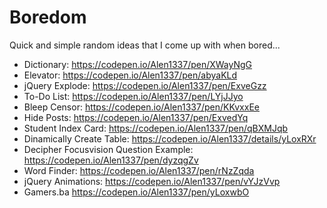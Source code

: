 # Boredom
Quick and simple random ideas that I come up with when bored...

- Dictionary:
  https://codepen.io/Alen1337/pen/XWayNgG
- Elevator:
  https://codepen.io/Alen1337/pen/abyaKLd
- jQuery Explode:
  https://codepen.io/Alen1337/pen/ExveGzz
- To-Do List:
  https://codepen.io/Alen1337/pen/LYjJJyo
- Bleep Censor:
  https://codepen.io/Alen1337/pen/KKvxxEe
- Hide Posts:
  https://codepen.io/Alen1337/pen/ExvedYq
- Student Index Card:
  https://codepen.io/Alen1337/pen/qBXMJqb
- Dinamically Create Table:
  https://codepen.io/Alen1337/details/yLoxRXr
- Decipher Focusvision Question Example:
  https://codepen.io/Alen1337/pen/dyzqgZv
- Word Finder:
  https://codepen.io/Alen1337/pen/rNzZqda
- jQuery Animations:
  https://codepen.io/Alen1337/pen/vYJzVvp
- Gamers.ba
  https://codepen.io/Alen1337/pen/yLoxwbO

